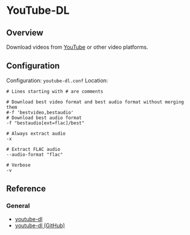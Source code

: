 # YouTube-DL

## Overview
Download videos from [YouTube](https://www.youtube.com/) or other video
platforms.

## Configuration

Configuration: `youtube-dl.conf`
Location:

```plaintext
# Lines starting with # are comments

# Download best video format and best audio format without merging them
#-f 'bestvideo,bestaudio'
# Download best audio format
-f "bestaudio[ext=flac]/best"

# Always extract audio
-x

# Extract FLAC audio
--audio-format "flac"

# Verbose
-v
```

## Reference

### General
* [youtube-dl](https://youtube-dl.org/)
* [youtube-dl (GitHub)](https://github.com/ytdl-org/youtube-dl/)

